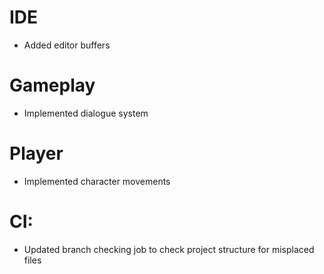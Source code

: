 # IDE
- Added editor buffers

# Gameplay
- Implemented dialogue system

# Player
- Implemented character movements

# CI:
- Updated branch checking job to check project structure for misplaced files
